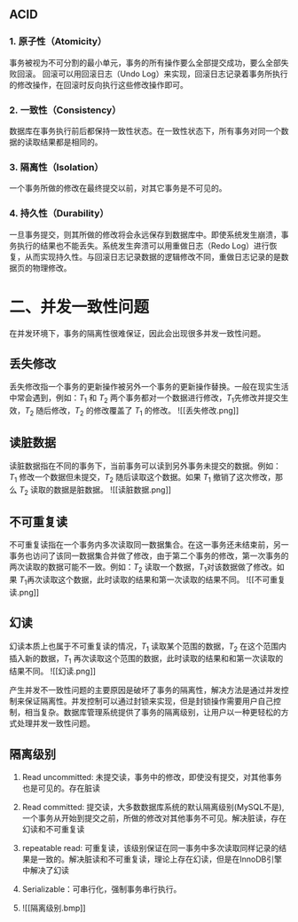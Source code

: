 ## ACID
### 1. 原子性（Atomicity）
事务被视为不可分割的最小单元，事务的所有操作要么全部提交成功，要么全部失败回滚。
回滚可以用回滚日志（Undo Log）来实现，回滚日志记录着事务所执行的修改操作，在回滚时反向执行这些修改操作即可。
### 2. 一致性（Consistency）
数据库在事务执行前后都保持一致性状态。在一致性状态下，所有事务对同一个数据的读取结果都是相同的。
### 3. 隔离性（Isolation）
一个事务所做的修改在最终提交以前，对其它事务是不可见的。
### 4. 持久性（Durability）
一旦事务提交，则其所做的修改将会永远保存到数据库中。即使系统发生崩溃，事务执行的结果也不能丢失。系统发生奔溃可以用重做日志（Redo Log）进行恢复，从而实现持久性。与回滚日志记录数据的逻辑修改不同，重做日志记录的是数据页的物理修改。

# 二、并发一致性问题
在并发环境下，事务的隔离性很难保证，因此会出现很多并发一致性问题。
## 丢失修改
丢失修改指一个事务的更新操作被另外一个事务的更新操作替换。一般在现实生活中常会遇到，例如：$T_1$ 和 $T_2$ 两个事务都对一个数据进行修改，$T_1$先修改并提交生效，$T_2$ 随后修改，$T_2$ 的修改覆盖了 $T_1$ 的修改。
![[丢失修改.png]]

## 读脏数据
读脏数据指在不同的事务下，当前事务可以读到另外事务未提交的数据。例如：$T_1$ 修改一个数据但未提交，$T_2$ 随后读取这个数据。如果 $T_1$ 撤销了这次修改，那么 $T_2$ 读取的数据是脏数据。
![[读脏数据.png]]


## 不可重复读
不可重复读指在一个事务内多次读取同一数据集合。在这一事务还未结束前，另一事务也访问了该同一数据集合并做了修改，由于第二个事务的修改，第一次事务的两次读取的数据可能不一致。例如：$T_2$ 读取一个数据，$T_1$对该数据做了修改。如果 $T_1$再次读取这个数据，此时读取的结果和第一次读取的结果不同。
![[不可重复读.png]]

## 幻读
幻读本质上也属于不可重复读的情况，$T_1$ 读取某个范围的数据，$T_2$ 在这个范围内插入新的数据，$T_1$ 再次读取这个范围的数据，此时读取的结果和和第一次读取的结果不同。
![[幻读.png]]

产生并发不一致性问题的主要原因是破坏了事务的隔离性，解决方法是通过并发控制来保证隔离性。并发控制可以通过封锁来实现，但是封锁操作需要用户自己控制，相当复杂。数据库管理系统提供了事务的隔离级别，让用户以一种更轻松的方式处理并发一致性问题。


## 隔离级别

1. Read uncommitted: 未提交读，事务中的修改，即使没有提交，对其他事务也是可见的。存在脏读
2. Read committed: 提交读，大多数数据库系统的默认隔离级别(MySQL不是), 一个事务从开始到提交之前，所做的修改对其他事务不可见。解决脏读，存在幻读和不可重复读
3. repeatable read: 可重复读，该级别保证在同一事务中多次读取同样记录的结果是一致的。解决脏读和不可重复读，理论上存在幻读，但是在InnoDB引擎中解决了幻读
4. Serializable：可串行化，强制事务串行执行。

5. ![[隔离级别.bmp]]